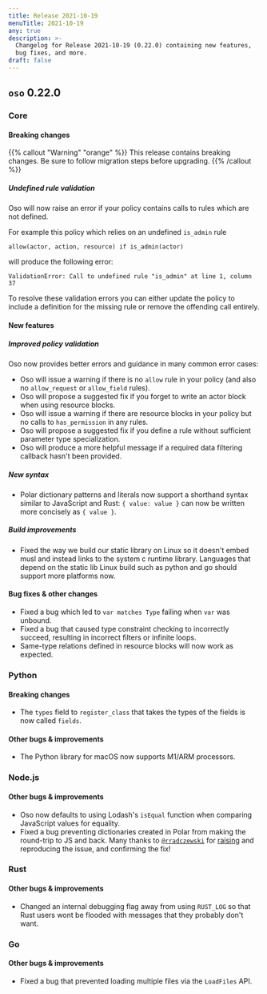 ```yaml
---
title: Release 2021-10-19
menuTitle: 2021-10-19
any: true
description: >-
  Changelog for Release 2021-10-19 (0.22.0) containing new features,
  bug fixes, and more.
draft: false
---
```



## `oso` 0.22.0

### Core

#### Breaking changes

{{% callout "Warning" "orange" %}}
  This release contains breaking changes. Be sure to follow migration steps
  before upgrading.
{{% /callout %}}

##### Undefined rule validation

Oso will now raise an error if your policy contains calls to rules which are not defined.

For example this policy which relies on an undefined `is_admin` rule

```polar
allow(actor, action, resource) if is_admin(actor)
```

will produce the following error:

```console
ValidationError: Call to undefined rule "is_admin" at line 1, column 37
```

To resolve these validation errors you can either update the policy to include a
definition for the missing rule or remove the offending call entirely.

#### New features

##### Improved policy validation

Oso now provides better errors and guidance in many common error cases:

- Oso will issue a warning if there is no `allow` rule in your policy (and
  also no `allow_request` or `allow_field` rules).
- Oso will propose a suggested fix if you forget to write an actor block when
  using resource blocks.
- Oso will issue a warning if there are resource blocks in your policy but
  no calls to `has_permission` in any rules.
- Oso will propose a suggested fix if you define a rule without sufficient
  parameter type specialization.
- Oso will produce a more helpful message if a required data filtering callback
  hasn't been provided.

##### New syntax

- Polar dictionary patterns and literals now support a shorthand syntax similar
  to JavaScript and Rust: `{ value: value }` can now be written more concisely
  as `{ value }`.

##### Build improvements

- Fixed the way we build our static library on Linux so it doesn't embed
  musl and instead links to the system c runtime library.
  Languages that depend on the static lib Linux build such as python and go
  should support more platforms now.

#### Bug fixes & other changes

- Fixed a bug which led to `var matches Type` failing when `var` was unbound.
- Fixed a bug that caused type constraint checking to incorrectly succeed,
  resulting in incorrect filters or infinite loops.
- Same-type relations defined in resource blocks will now work as expected.

### Python

#### Breaking changes

- The `types` field to `register_class` that takes the types of the fields is now called `fields`.


#### Other bugs & improvements

- The Python library for macOS now supports M1/ARM processors.

### Node.js

#### Other bugs & improvements

- Oso now defaults to using Lodash's `isEqual` function when comparing JavaScript values
  for equality.
- Fixed a bug preventing dictionaries created in Polar from making the round-trip
  to JS and back. Many thanks to [`@rradczewski`](https://github.com/rradczewski) for
  [raising](https://github.com/osohq/oso/issues/1242) and reproducing
  the issue, and confirming the fix!

### Rust

#### Other bugs & improvements

- Changed an internal debugging flag away from using `RUST_LOG` so that
  Rust users wont be flooded with messages that they probably don't want.

### Go

#### Other bugs & improvements

- Fixed a bug that prevented loading multiple files via the `LoadFiles` API.
